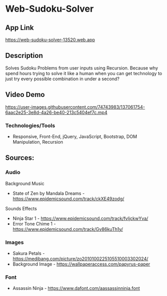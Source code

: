 # Web-Sudoku-Solver

## App Link
https://web-sudoku-solver-13520.web.app

## Description
Solves Sudoku Problems from user inputs using Recursion.
Because why spend hours trying to solve it like a human when you can get technology to just try every possible combination in under a second?

## Video Demo
https://user-images.githubusercontent.com/74743983/137061754-6aac2e25-3e8d-4a26-be40-213c5404ef7c.mp4

### Technologies/Tools
- Responsive, Front-End, jQuery, JavaScript, Bootstrap, DOM Manipulation, Recursion

## Sources:

### Audio
Background Music
- State of Zen by Mandala Dreams - https://www.epidemicsound.com/track/ckXE49zodg/

Sounds Effects
- Ninja Star 1 - https://www.epidemicsound.com/track/fvljckwYva/
- Error Tone Chime 1 - https://www.epidemicsound.com/track/Gv86kuTh1y/

### Images
- Sakura Petals - https://medibang.com/picture/zo2010100225105510003302024/
- Background Image - https://wallpaperaccess.com/papyrus-paper

### Font
- Assassin Ninja - https://www.dafont.com/aassassinninja.font

